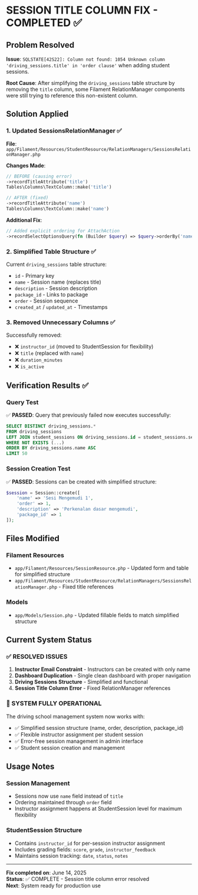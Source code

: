 # SESSION TITLE COLUMN FIX - COMPLETED ✅

## Problem Resolved

**Issue**: `SQLSTATE[42S22]: Column not found: 1054 Unknown column 'driving_sessions.title' in 'order clause'` when adding student sessions.

**Root Cause**: After simplifying the `driving_sessions` table structure by removing the `title` column, some Filament RelationManager components were still trying to reference this non-existent column.

## Solution Applied

### 1. Updated SessionsRelationManager ✅

**File**: `app/Filament/Resources/StudentResource/RelationManagers/SessionsRelationManager.php`

**Changes Made**:

```php
// BEFORE (causing error)
->recordTitleAttribute('title')
Tables\Columns\TextColumn::make('title')

// AFTER (fixed)
->recordTitleAttribute('name')
Tables\Columns\TextColumn::make('name')
```

**Additional Fix**:

```php
// Added explicit ordering for AttachAction
->recordSelectOptionsQuery(fn (Builder $query) => $query->orderBy('name'))
```

### 2. Simplified Table Structure ✅

Current `driving_sessions` table structure:

-   `id` - Primary key
-   `name` - Session name (replaces title)
-   `description` - Session description
-   `package_id` - Links to package
-   `order` - Session sequence
-   `created_at` / `updated_at` - Timestamps

### 3. Removed Unnecessary Columns ✅

Successfully removed:

-   ❌ `instructor_id` (moved to StudentSession for flexibility)
-   ❌ `title` (replaced with `name`)
-   ❌ `duration_minutes`
-   ❌ `is_active`

## Verification Results ✅

### Query Test

✅ **PASSED**: Query that previously failed now executes successfully:

```sql
SELECT DISTINCT driving_sessions.*
FROM driving_sessions
LEFT JOIN student_sessions ON driving_sessions.id = student_sessions.session_id
WHERE NOT EXISTS (...)
ORDER BY driving_sessions.name ASC
LIMIT 50
```

### Session Creation Test

✅ **PASSED**: Sessions can be created with simplified structure:

```php
$session = Session::create([
    'name' => 'Sesi Mengemudi 1',
    'order' => 1,
    'description' => 'Perkenalan dasar mengemudi',
    'package_id' => 1
]);
```

## Files Modified

### Filament Resources

-   `app/Filament/Resources/SessionResource.php` - Updated form and table for simplified structure
-   `app/Filament/Resources/StudentResource/RelationManagers/SessionsRelationManager.php` - Fixed title references

### Models

-   `app/Models/Session.php` - Updated fillable fields to match simplified structure

## Current System Status

### ✅ RESOLVED ISSUES

1. **Instructor Email Constraint** - Instructors can be created with only name
2. **Dashboard Duplication** - Single clean dashboard with proper navigation
3. **Driving Sessions Structure** - Simplified and functional
4. **Session Title Column Error** - Fixed RelationManager references

### 🎯 SYSTEM FULLY OPERATIONAL

The driving school management system now works with:

-   ✅ Simplified session structure (name, order, description, package_id)
-   ✅ Flexible instructor assignment per student session
-   ✅ Error-free session management in admin interface
-   ✅ Student session creation and management

## Usage Notes

### Session Management

-   Sessions now use `name` field instead of `title`
-   Ordering maintained through `order` field
-   Instructor assignment happens at StudentSession level for maximum flexibility

### StudentSession Structure

-   Contains `instructor_id` for per-session instructor assignment
-   Includes grading fields: `score`, `grade`, `instructor_feedback`
-   Maintains session tracking: `date`, `status`, `notes`

---

**Fix completed on**: June 14, 2025  
**Status**: ✅ COMPLETE - Session title column error resolved  
**Next**: System ready for production use
